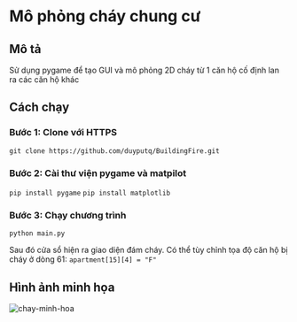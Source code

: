 # Mô phỏng cháy chung cư

## Mô tả
Sử dụng pygame để tạo GUI và mô phỏng 2D cháy từ 1 căn hộ cố định lan ra các căn hộ khác

## Cách chạy

### Bước 1: Clone với HTTPS
`git clone https://github.com/duyputq/BuildingFire.git`

### Bước 2: Cài thư viện pygame và matpilot
`pip install pygame`
`pip install matplotlib`

### Bước 3: Chạy chương trình
`python main.py`

Sau đó cửa sổ hiện ra giao diện đám cháy. Có thể tùy chỉnh tọa độ căn hộ bị cháy ở dòng 61:
`apartment[15][4] = "F"`

## Hình ảnh minh họa
![chay-minh-hoa](https://github.com/duyputq/BuildingFire/assets/100561979/0bce5c7a-18c6-4aca-a8a8-8f6c463e4f2a)
